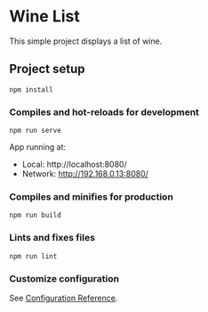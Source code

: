 # Wine List

This simple project displays a list of wine.

## Project setup
```
npm install
```

### Compiles and hot-reloads for development
```
npm run serve
```

App running at:
  - Local:   http://localhost:8080/ 
  - Network: http://192.168.0.13:8080/

### Compiles and minifies for production
```
npm run build
```

### Lints and fixes files
```
npm run lint
```

### Customize configuration
See [Configuration Reference](https://cli.vuejs.org/config/).

